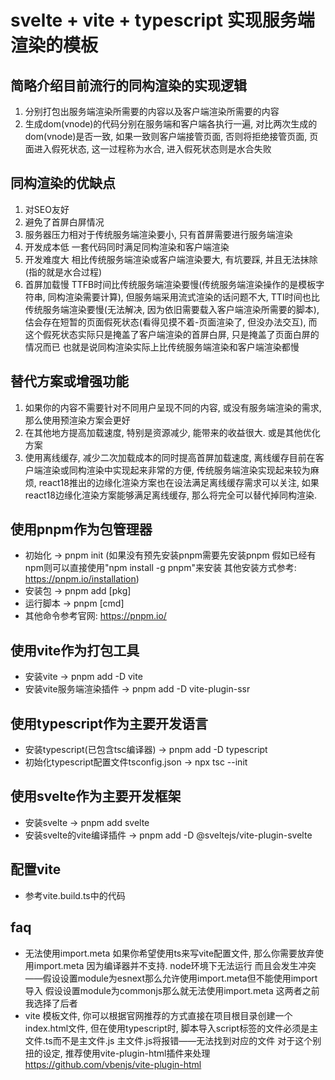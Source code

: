 # svelte + vite + typescript 实现服务端渲染的模板

## 简略介绍目前流行的同构渲染的实现逻辑
 1. 分别打包出服务端渲染所需要的内容以及客户端渲染所需要的内容
 2. 生成dom(vnode)的代码分别在服务端和客户端各执行一遍, 对比两次生成的dom(vnode)是否一致, 如果一致则客户端接管页面, 否则将拒绝接管页面, 页面进入假死状态, 这一过程称为水合, 进入假死状态则是水合失败

## 同构渲染的优缺点
 1. 对SEO友好
 2. 避免了首屏白屏情况
 3. 服务器压力相对于传统服务端渲染要小, 只有首屏需要进行服务端渲染
 4. 开发成本低 一套代码同时满足同构渲染和客户端渲染
 5. 开发难度大 相比传统服务端渲染或客户端渲染要大, 有坑要踩, 并且无法抹除(指的就是水合过程)
 6. 首屏加载慢 TTFB时间比传统服务端渲染要慢(传统服务端渲染操作的是模板字符串, 同构渲染需要计算), 但服务端采用流式渲染的话问题不大, TTI时间也比传统服务端渲染要慢(无法解决, 因为依旧需要载入客户端渲染所需要的脚本), 估会存在短暂的页面假死状态(看得见摸不着-页面渲染了, 但没办法交互), 而这个假死状态实际只是掩盖了客户端渲染的首屏白屏, 只是掩盖了页面白屏的情况而已 也就是说同构渲染实际上比传统服务端渲染和客户端渲染都慢

 ## 替代方案或增强功能
  1. 如果你的内容不需要针对不同用户呈现不同的内容, 或没有服务端渲染的需求, 那么使用预渲染方案会更好
  2. 在其他地方提高加载速度, 特别是资源减少, 能带来的收益很大. 或是其他优化方案
  3. 使用离线缓存, 减少二次加载成本的同时提高首屏加载速度, 离线缓存目前在客户端渲染或同构渲染中实现起来非常的方便, 传统服务端渲染实现起来较为麻烦, react18推出的边缘化渲染方案也在设法满足离线缓存需求可以关注, 如果react18边缘化渲染方案能够满足离线缓存, 那么将完全可以替代掉同构渲染.

## 使用pnpm作为包管理器
 - 初始化 -> pnpm init (如果没有预先安装pnpm需要先安装pnpm 假如已经有npm则可以直接使用"npm install -g pnpm"来安装 其他安装方式参考: https://pnpm.io/installation)
 - 安装包 -> pnpm add \[pkg\]
 - 运行脚本 -> pnpm \[cmd\]
 - 其他命令参考官网: https://pnpm.io/

## 使用vite作为打包工具
 - 安装vite -> pnpm add -D vite
 - 安装vite服务端渲染插件 -> pnpm add -D vite-plugin-ssr

## 使用typescript作为主要开发语言
 - 安装typescript(已包含tsc编译器) -> pnpm add -D typescript
 - 初始化typescript配置文件tsconfig.json -> npx tsc --init

## 使用svelte作为主要开发框架
 - 安装svelte -> pnpm add svelte
 - 安装svelte的vite编译插件 -> pnpm add -D @sveltejs/vite-plugin-svelte

## 配置vite
 - 参考vite.build.ts中的代码

## faq
 - 无法使用import.meta 如果你希望使用ts来写vite配置文件, 那么你需要放弃使用import.meta 因为编译器并不支持. node环境下无法运行 而且会发生冲突——假设设置module为esnext那么允许使用import.meta但不能使用import导入 假设设置module为commonjs那么就无法使用import.meta 这两者之前我选择了后者
 - vite 模板文件, 你可以根据官网推荐的方式直接在项目根目录创建一个index.html文件, 但在使用typescript时, 脚本导入script标签的文件必须是主文件.ts而不是主文件.js 主文件.js将报错——无法找到对应的文件 对于这个别扭的设定, 推荐使用vite-plugin-html插件来处理 https://github.com/vbenjs/vite-plugin-html
